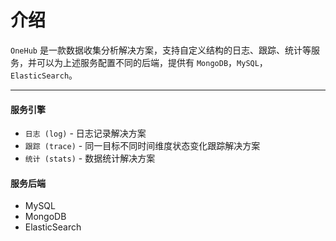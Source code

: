 # 介绍

`OneHub` 是一款数据收集分析解决方案，支持自定义结构的日志、跟踪、统计等服务，并可以为上述服务配置不同的后端，提供有 `MongoDB`，`MySQL`，`ElasticSearch`。

------

#### 服务引擎

* `日志 (log)` - 日志记录解决方案
* `跟踪 (trace)` - 同一目标不同时间维度状态变化跟踪解决方案
* `统计 (stats)` - 数据统计解决方案

#### 服务后端

* MySQL
* MongoDB
* ElasticSearch